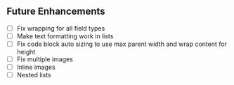 ## Future Enhancements

- [ ] Fix wrapping for all field types
- [ ] Make text formatting work in lists
- [ ] Fix code block auto sizing to use max parent width and wrap content for height
- [ ] Fix multiple images
- [ ] Inline images
- [ ] Nested lists
